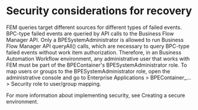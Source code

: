 <!-- image -->

# Security considerations for recovery

FEM queries target different sources for different types of failed
events. BPC-type failed events are queried by API calls to the Business Flow Manager API. Only a
BPESystemAdministrator is allowed to run Business Flow Manager API queryAll()
calls, which are necessary to query BPC-type failed events without work item authorization.
Therefore, in an Business Automation Workflow environment, any
administrative user that works with FEM must be part of the BPEContainer's BPESystemAdministrator
role. To map users or groups to the BPESystemAdministrator role, open the administrative console and
go to Enterprise Applications > BPEContainer\_... > Security role to user/group
mapping.

For more information about implementing security, see Creating a secure environment.